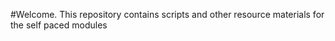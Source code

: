 #Welcome. This repository contains scripts and other resource materials for the self paced modules

